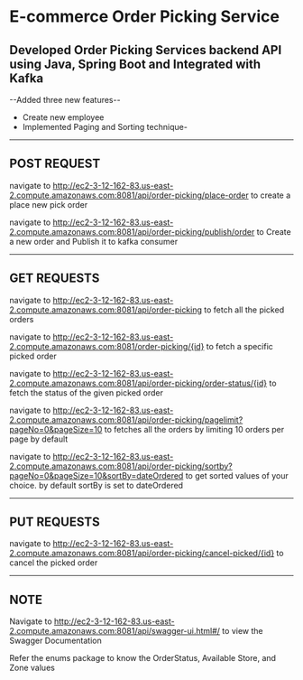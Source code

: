 # E-commerce Order Picking Service

## Developed Order Picking Services backend API  using Java, Spring Boot and Integrated with Kafka
--Added three new features--
- Create new employee
- Implemented Paging and Sorting technique-

---
## POST REQUEST

navigate to http://ec2-3-12-162-83.us-east-2.compute.amazonaws.com:8081/api/order-picking/place-order to create a place new pick order

navigate to http://ec2-3-12-162-83.us-east-2.compute.amazonaws.com:8081/api/order-picking/publish/order to Create a new order and Publish it to kafka consumer

---
## GET REQUESTS

navigate to http://ec2-3-12-162-83.us-east-2.compute.amazonaws.com:8081/api/order-picking to fetch all the picked orders

navigate to http://ec2-3-12-162-83.us-east-2.compute.amazonaws.com:8081/order-picking/{id} to fetch a specific picked order

navigate to http://ec2-3-12-162-83.us-east-2.compute.amazonaws.com:8081/api/order-picking/order-status/{id} to fetch the status of the given picked order

navigate to http://ec2-3-12-162-83.us-east-2.compute.amazonaws.com:8081/api/order-picking/pagelimit?pageNo=0&pageSize=10 to fetches all the orders by limiting 10 orders per page by default

navigate to http://ec2-3-12-162-83.us-east-2.compute.amazonaws.com:8081/api/order-picking/sortby?pageNo=0&pageSize=10&sortBy=dateOrdered to get sorted values of your choice. by default sortBy is set to dateOrdered

---

## PUT REQUESTS

navigate to http://ec2-3-12-162-83.us-east-2.compute.amazonaws.com:8081/api/order-picking/cancel-picked/{id} to cancel the picked order

---

## NOTE
Navigate to http://ec2-3-12-162-83.us-east-2.compute.amazonaws.com:8081/api/swagger-ui.html#/ to view the Swagger Documentation

Refer the enums package to know the OrderStatus, Available Store, and Zone values
